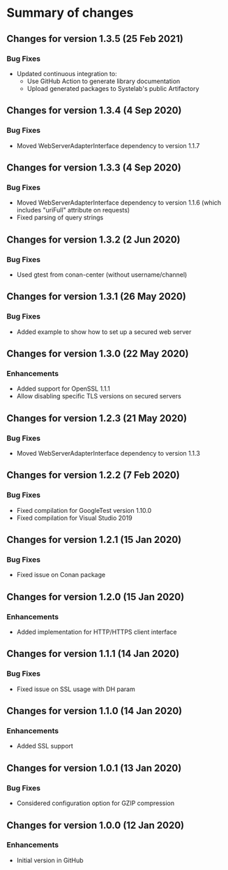 # Summary of changes

## Changes for version 1.3.5 (25 Feb 2021)

### Bug Fixes

- Updated continuous integration to:
  - Use GitHub Action to generate library documentation
  - Upload generated packages to Systelab's public Artifactory


## Changes for version 1.3.4 (4 Sep 2020)

### Bug Fixes

- Moved WebServerAdapterInterface dependency to version 1.1.7


## Changes for version 1.3.3 (4 Sep 2020)

### Bug Fixes

- Moved WebServerAdapterInterface dependency to version 1.1.6 (which includes "uriFull" attribute on requests)
- Fixed parsing of query strings


## Changes for version 1.3.2 (2 Jun 2020)

### Bug Fixes

- Used gtest from conan-center (without username/channel)


## Changes for version 1.3.1 (26 May 2020)

### Bug Fixes

- Added example to show how to set up a secured web server


## Changes for version 1.3.0 (22 May 2020)

### Enhancements

- Added support for OpenSSL 1.1.1
- Allow disabling specific TLS versions on secured servers


## Changes for version 1.2.3 (21 May 2020)

### Bug Fixes

- Moved WebServerAdapterInterface dependency to version 1.1.3


## Changes for version 1.2.2 (7 Feb 2020)

### Bug Fixes

- Fixed compilation for GoogleTest version 1.10.0
- Fixed compilation for Visual Studio 2019


## Changes for version 1.2.1 (15 Jan 2020)

### Bug Fixes

- Fixed issue on Conan package


## Changes for version 1.2.0 (15 Jan 2020)

### Enhancements

- Added implementation for HTTP/HTTPS client interface


## Changes for version 1.1.1 (14 Jan 2020)

### Bug Fixes

- Fixed issue on SSL usage with DH param


## Changes for version 1.1.0 (14 Jan 2020)

### Enhancements

- Added SSL support


## Changes for version 1.0.1 (13 Jan 2020)

### Bug Fixes

- Considered configuration option for GZIP compression


## Changes for version 1.0.0 (12 Jan 2020)

### Enhancements

- Initial version in GitHub

